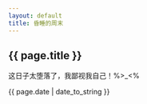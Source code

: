 ```yaml
---
layout: default
title: 昏睡的周末
---
```


## {{ page.title }}  

这日子太堕落了，我鄙视我自己！%>_<%  


{{ page.date | date_to_string }}